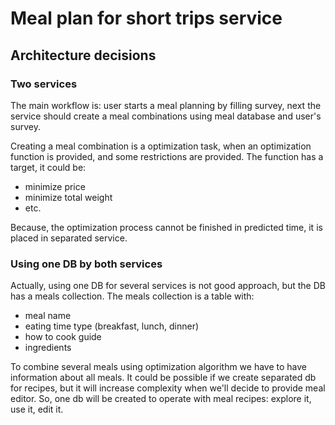 # Meal plan for short trips service


## Architecture decisions

### Two services

The main workflow is: user starts a meal planning by filling survey, next the service should 
create a meal combinations using meal database and user's survey.

Creating a meal combination is a optimization task, when an optimization function is provided,
and some restrictions are provided. The function has a target, it could be:
* minimize price
* minimize total weight
* etc.

Because, the optimization process cannot be finished in predicted time, it is placed in
separated service.

### Using one DB by both services

Actually, using one DB for several services is not good approach, but the DB has a meals collection.
The meals collection is a table with:
* meal name
* eating time type (breakfast, lunch, dinner)
* how to cook guide
* ingredients

To combine several meals using optimization algorithm we have to have information about all meals.
It could be possible if we create separated db for recipes, but it will increase complexity when
we'll decide to provide meal editor.
So, one db will be created to operate with meal recipes: explore it, use it, edit it. 


